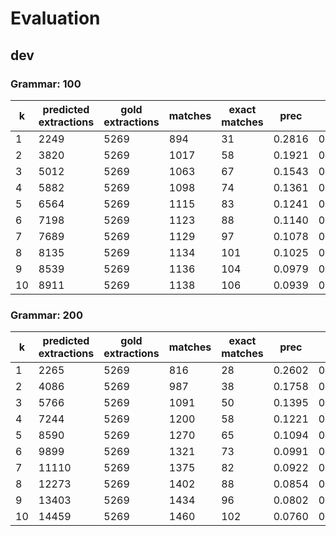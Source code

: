 # Evaluation
## dev
### Grammar: 100

|  k | predicted extractions | gold extractions | matches | exact matches | prec | rec | F1 |
|-------------- | -------------- | -------------- | -------------- | -------------- | -------------- | -------------- | -------------- | 
| 1 | 2249 | 5269 | 894 | 31 | 0.2816 | 0.0334 | 0.0596 | 
| 2 | 3820 | 5269 | 1017 | 58 | 0.1921 | 0.0390 | 0.0649 | 
| 3 | 5012 | 5269 | 1063 | 67 | 0.1543 | 0.0406 | 0.0643 | 
| 4 | 5882 | 5269 | 1098 | 74 | 0.1361 | 0.0417 | 0.0639 | 
| 5 | 6564 | 5269 | 1115 | 83 | 0.1241 | 0.0425 | 0.0633 | 
| 6 | 7198 | 5269 | 1123 | 88 | 0.1140 | 0.0429 | 0.0624 | 
| 7 | 7689 | 5269 | 1129 | 97 | 0.1078 | 0.0434 | 0.0619 | 
| 8 | 8135 | 5269 | 1134 | 101 | 0.1025 | 0.0436 | 0.0612 | 
| 9 | 8539 | 5269 | 1136 | 104 | 0.0979 | 0.0437 | 0.0604 | 
| 10 | 8911 | 5269 | 1138 | 106 | 0.0939 | 0.0437 | 0.0597 | 


### Grammar: 200

|  k | predicted extractions | gold extractions | matches | exact matches | prec | rec | F1 |
|-------------- | -------------- | -------------- | -------------- | -------------- | -------------- | -------------- | -------------- | 
| 1 | 2265 | 5269 | 816 | 28 | 0.2602 | 0.0295 | 0.0529 | 
| 2 | 4086 | 5269 | 987 | 38 | 0.1758 | 0.0350 | 0.0583 | 
| 3 | 5766 | 5269 | 1091 | 50 | 0.1395 | 0.0384 | 0.0603 | 
| 4 | 7244 | 5269 | 1200 | 58 | 0.1221 | 0.0415 | 0.0619 | 
| 5 | 8590 | 5269 | 1270 | 65 | 0.1094 | 0.0432 | 0.0620 | 
| 6 | 9899 | 5269 | 1321 | 73 | 0.0991 | 0.0450 | 0.0619 | 
| 7 | 11110 | 5269 | 1375 | 82 | 0.0922 | 0.0469 | 0.0621 | 
| 8 | 12273 | 5269 | 1402 | 88 | 0.0854 | 0.0475 | 0.0611 | 
| 9 | 13403 | 5269 | 1434 | 96 | 0.0802 | 0.0484 | 0.0603 | 
| 10 | 14459 | 5269 | 1460 | 102 | 0.0760 | 0.0489 | 0.0595 | 


